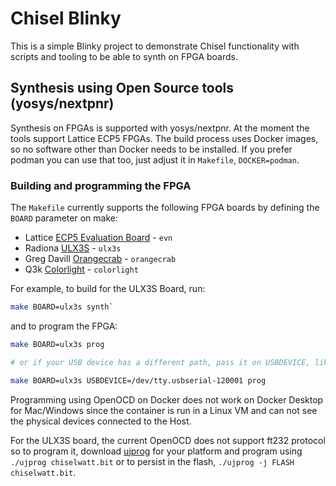 # Chisel Blinky

This is a simple Blinky project to demonstrate Chisel functionality with scripts
and tooling to be able to synth on FPGA boards.

## Synthesis using Open Source tools (yosys/nextpnr)

Synthesis on FPGAs is supported with yosys/nextpnr. At the moment the tools support
Lattice ECP5 FPGAs. The build process uses Docker images, so no software other than Docker needs
to be installed. If you prefer podman you can use that too, just adjust it in
`Makefile`, `DOCKER=podman`.

### Building and programming the FPGA

The `Makefile` currently supports the following FPGA boards by defining the `BOARD` parameter on make:

* Lattice [ECP5 Evaluation Board](http://www.latticesemi.com/ecp5-evaluation) - `evn`
* Radiona [ULX3S](https://radiona.org/ulx3s/) - `ulx3s`
* Greg Davill [Orangecrab](https://github.com/gregdavill/OrangeCrab) - `orangecrab`
* Q3k [Colorlight](https://github.com/q3k/chubby75/tree/master/5a-75b) - `colorlight`

For example, to build for the ULX3S Board, run:

```sh
make BOARD=ulx3s synth`
```

and to program the FPGA:

```sh
make BOARD=ulx3s prog

# or if your USB device has a different path, pass it on USBDEVICE, like:

make BOARD=ulx3s USBDEVICE=/dev/tty.usbserial-120001 prog
```

Programming using OpenOCD on Docker does not work on Docker Desktop for Mac/Windows since the container is run in a Linux VM and can not see the physical devices connected to the Host.

For the ULX3S board, the current OpenOCD does not support ft232 protocol so to program it, download [ujprog](https://github.com/emard/ulx3s-bin/tree/master/usb-jtag) for your platform and program using `./ujprog chiselwatt.bit` or to persist in the flash, `./ujprog -j FLASH chiselwatt.bit`.

